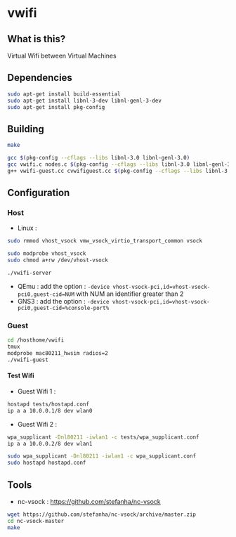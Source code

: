 # vwifi

## What is this?

Virtual Wifi between Virtual Machines

## Dependencies

```bash
sudo apt-get install build-essential
sudo apt-get install libnl-3-dev libnl-genl-3-dev
sudo apt-get install pkg-config
```

## Building

```bash
make

gcc $(pkg-config --cflags --libs libnl-3.0 libnl-genl-3.0)
gcc vwifi.c nodes.c $(pkg-config --cflags --libs libnl-3.0 libnl-genl-3.0) -o vwifi
g++ vwifi-guest.cc cvwifiguest.cc $(pkg-config --cflags --libs libnl-3.0 libnl-genl-3.0) -o vwifi -lpthread -DDEBUG
```

## Configuration

### Host

 - Linux :

```bash
sudo rmmod vhost_vsock vmw_vsock_virtio_transport_common vsock

sudo modprobe vhost_vsock
sudo chmod a+rw /dev/vhost-vsock

./vwifi-server
```

 - QEmu : add the option : `-device vhost-vsock-pci,id=vhost-vsock-pci0,guest-cid=NUM` with NUM an identifier
   greater than  2
 - GNS3 : add the option : `-device vhost-vsock-pci,id=vhost-vsock-pci0,guest-cid=%console-port%`



### Guest

```bash
cd /hosthome/vwifi
tmux
modprobe mac80211_hwsim radios=2
./vwifi-guest
```

#### Test Wifi

* Guest Wifi 1 :

```bash
hostapd tests/hostapd.conf
ip a a 10.0.0.1/8 dev wlan0
```

* Guest Wifi 2 :
```bash
wpa_supplicant -Dnl80211 -iwlan1 -c tests/wpa_supplicant.conf
ip a a 10.0.0.2/8 dev wlan1
```

```bash
sudo wpa_supplicant -Dnl80211 -iwlan1 -c wpa_supplicant.conf
sudo hostapd hostapd.conf
```

## Tools

* nc-vsock : https://github.com/stefanha/nc-vsock
```bash
wget https://github.com/stefanha/nc-vsock/archive/master.zip
cd nc-vsock-master
make
```
